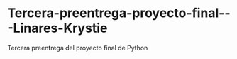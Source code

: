 # Tercera-preentrega-proyecto-final---Linares-Krystie
Tercera preentrega del proyecto final de Python
